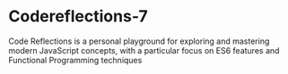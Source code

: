 # Codereflections-7
Code Reflections is a personal playground for exploring and mastering modern JavaScript concepts, with a particular focus on ES6 features and Functional Programming techniques
